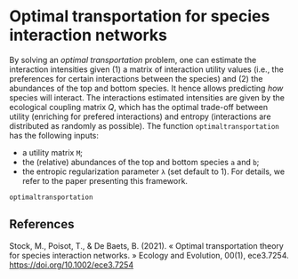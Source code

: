 # Optimal transportation for species interaction networks

By solving an *optimal transportation* problem, one can estimate the interaction intensities given (1) a matrix of interaction utility values (i.e., the preferences for certain interactions between the species) and (2) the abundances of the top and bottom species. It hence allows predicting *how* species will interact. The interactions estimated intensities are given by the ecological coupling matrix $Q$, which has the optimal trade-off between utility (enriching for prefered interactions) and entropy (interactions are distributed as randomly as possible). The function `optimaltransportation` has the following inputs:
- a utility matrix `M`;
- the (relative) abundances of the top and bottom species `a` and `b`;
- the entropic regularization parameter `λ` (set default to 1).
For details, we refer to the paper presenting this framework.

```@docs
optimaltransportation
```

## References

Stock, M., Poisot, T., & De Baets, B. (2021). « Optimal transportation theory for
species interaction networks. » Ecology and Evolution, 00(1), ece3.7254.
https://doi.org/10.1002/ece3.7254